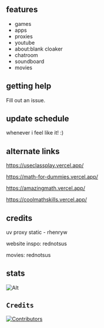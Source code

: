 ## features
- games
- apps
- proxies
- youtube
- about:blank cloaker
- chatroom
- soundboard
- movies

## getting help
Fill out an issue.

## update schedule
whenever i feel like it! :)

## alternate links

https://useclassplay.vercel.app/

https://math-for-dummies.vercel.app/

https://amazingmath.vercel.app/

https://coolmathskills.vercel.app/

## credits
uv proxy static - rhenryw

website inspo: rednotsus

movies: rednotsus


## stats

![Alt](https://repobeats.axiom.co/api/embed/b166cbe2b08b6f1b7ed6c4bf5001dcb932ca3fda.svg "Repobeats analytics image")


## `Credits`

[![Contributors](https://contrib.rocks/image?repo=useclassplay/useclassplay.github.io)](https://github.com/d3faultedd/classplay2/graphs/contributors)
